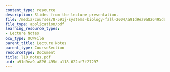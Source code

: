 ```yaml
---
content_type: resource
description: Slides from the lecture presentation.
file: /media/courses/8-591j-systems-biology-fall-2004/a91d9ea9a826495da118622af7f27297_l10_notes.pdf
file_type: application/pdf
learning_resource_types:
- Lecture Notes
ocw_type: OCWFile
parent_title: Lecture Notes
parent_type: CourseSection
resourcetype: Document
title: l10_notes.pdf
uid: a91d9ea9-a826-495d-a118-622af7f27297
---
```

